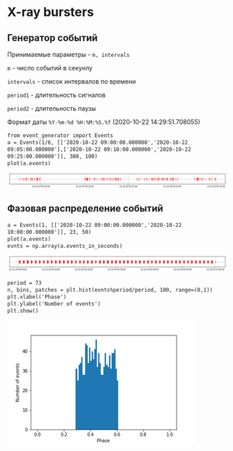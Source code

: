 # X-ray bursters

## Генератор событий  

Принимаемые параметры - `m, intervals`

`m` - число событий в cекунлу

`intervals` - список интервалов по времени

`period1` - длительность сигналов

`period2` - длительность паузы

Формат даты `%Y-%m-%d %H:%M:%S.%f` (2020-10-22 14:29:51.708055)
```
from event_generator import Events
a = Events(1/6, [['2020-10-22 09:00:00.000000','2020-10-22 09:05:00.000000'],['2020-10-22 09:10:00.000000','2020-10-22 09:25:00.000000']], 300, 100)
plot(a.events)
```

![example](examples/example.png)


## Фазовая распределение событий
```
a = Events(1, [['2020-10-22 09:00:00.000000','2020-10-22 10:00:00.000000']], 23, 50)
plot(a.events)
evnts = np.array(a.events_in_seconds)
```

![example1](examples/example1.png)

```
period = 73
n, bins, patches = plt.hist(evnts%period/period, 100, range=(0,1))
plt.xlabel('Phase')
plt.ylabel('Number of events')
plt.show()
```

![example2](examples/example2.png)

